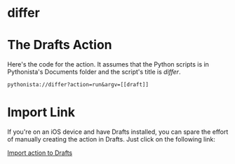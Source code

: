 differ
=========================

# The Drafts Action

Here's the code for the action. It assumes that the Python scripts is in Pythonista's Documents folder and the script's title is *differ*.

    pythonista://differ?action=run&argv=[[draft]]
	
# Import Link

If you're on an iOS device and have Drafts installed, you can spare the effort of manually creating the action in Drafts. Just click on the following link:

[Import action to Drafts](drafts://x-callback-url/import_action?type=URL&name=Differ&url=pythonista%3A%2F%2Fdiffer%3Faction%3Drun%26argv%3D%5B%5Bdraft%5D%5D)
